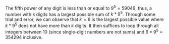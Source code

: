 The fifth power of any digit is less than or equal to $9^5 = 59049$, thus, a number with k digits has a largest possible sum of $k * 9^5$. Through some trial and error, we can observe that $k = 6$ is the largest possible value where $k * 9^5$ does not have more than $k$ digits. It then suffices to loop through all integers between $10$ (since single-digit numbers are not sums) and $6 * 9^5 = 354294$ inclusive.